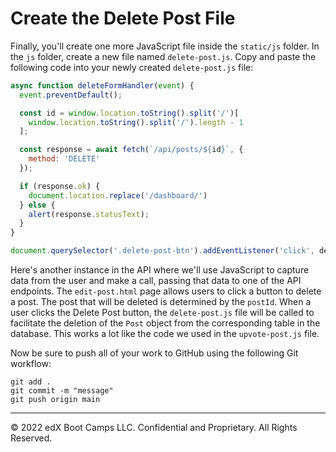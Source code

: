 # Create the Delete Post File

Finally, you'll create one more JavaScript file inside the `static/js` folder. In the `js` folder, create a new file named `delete-post.js`. Copy and paste the following code into your newly created `delete-post.js` file:

```js
async function deleteFormHandler(event) {
  event.preventDefault();

  const id = window.location.toString().split('/')[
    window.location.toString().split('/').length - 1
  ];

  const response = await fetch(`/api/posts/${id}`, {
    method: 'DELETE'
  });

  if (response.ok) {
    document.location.replace('/dashboard/')
  } else {
    alert(response.statusText);
  }
}

document.querySelector('.delete-post-btn').addEventListener('click', deleteFormHandler);
```

Here's another instance in the API where we'll use JavaScript to capture data from the user and make a call, passing that data to one of the API endpoints. The `edit-post.html` page allows users to click a button to delete a post. The post that will be deleted is determined by the `postId`. When a user clicks the Delete Post button, the `delete-post.js` file will be called to facilitate the deletion of the `Post` object from the corresponding table in the database. This works a lot like the code we used in the `upvote-post.js` file.

Now be sure to push all of your work to GitHub using the following Git workflow:

```console
git add .
git commit -m "message"
git push origin main
```

---
© 2022 edX Boot Camps LLC. Confidential and Proprietary. All Rights Reserved.